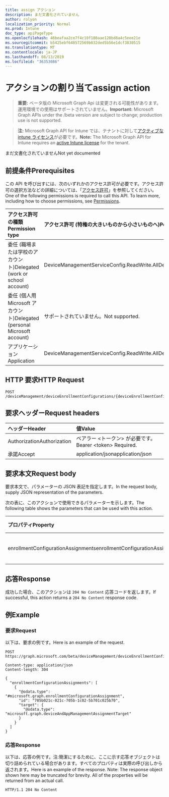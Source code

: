 ```yaml
---
title: assign アクション
description: まだ文書化されていません
author: rolyon
localization_priority: Normal
ms.prod: Intune
doc_type: apiPageType
ms.openlocfilehash: 46beafaa2ce7f4c10f180aae128bd8a4c5eee21e
ms.sourcegitcommit: b5425ebf648572569b032ded5b56e1dcf3830515
ms.translationtype: MT
ms.contentlocale: ja-JP
ms.lasthandoff: 08/13/2019
ms.locfileid: "36353086"
---
```

# <a name="assign-action"></a><span data-ttu-id="2fb6e-103">アクションの割り当て</span><span class="sxs-lookup"><span data-stu-id="2fb6e-103">assign action</span></span>

> <span data-ttu-id="2fb6e-104">**重要:** ベータ版の Microsoft Graph Api は変更される可能性があります。運用環境での使用はサポートされていません。</span><span class="sxs-lookup"><span data-stu-id="2fb6e-104">**Important:** Microsoft Graph APIs under the /beta version are subject to change; production use is not supported.</span></span>

> <span data-ttu-id="2fb6e-105">**注:** Microsoft Graph API for Intune では、テナントに対して[アクティブな intune ライセンス](https://go.microsoft.com/fwlink/?linkid=839381)が必要です。</span><span class="sxs-lookup"><span data-stu-id="2fb6e-105">**Note:** The Microsoft Graph API for Intune requires an [active Intune license](https://go.microsoft.com/fwlink/?linkid=839381) for the tenant.</span></span>

<span data-ttu-id="2fb6e-106">まだ文書化されていません</span><span class="sxs-lookup"><span data-stu-id="2fb6e-106">Not yet documented</span></span>

## <a name="prerequisites"></a><span data-ttu-id="2fb6e-107">前提条件</span><span class="sxs-lookup"><span data-stu-id="2fb6e-107">Prerequisites</span></span>
<span data-ttu-id="2fb6e-p101">この API を呼び出すには、次のいずれかのアクセス許可が必要です。アクセス許可の選択方法などの詳細については、「[アクセス許可](/graph/permissions-reference)」を参照してください。</span><span class="sxs-lookup"><span data-stu-id="2fb6e-p101">One of the following permissions is required to call this API. To learn more, including how to choose permissions, see [Permissions](/graph/permissions-reference).</span></span>

|<span data-ttu-id="2fb6e-110">アクセス許可の種類</span><span class="sxs-lookup"><span data-stu-id="2fb6e-110">Permission type</span></span>|<span data-ttu-id="2fb6e-111">アクセス許可 (特権の大きいものから小さいものへ)</span><span class="sxs-lookup"><span data-stu-id="2fb6e-111">Permissions (from most to least privileged)</span></span>|
|:---|:---|
|<span data-ttu-id="2fb6e-112">委任 (職場または学校のアカウント)</span><span class="sxs-lookup"><span data-stu-id="2fb6e-112">Delegated (work or school account)</span></span>|<span data-ttu-id="2fb6e-113">DeviceManagementServiceConfig.ReadWrite.All</span><span class="sxs-lookup"><span data-stu-id="2fb6e-113">DeviceManagementServiceConfig.ReadWrite.All</span></span>|
|<span data-ttu-id="2fb6e-114">委任 (個人用 Microsoft アカウント)</span><span class="sxs-lookup"><span data-stu-id="2fb6e-114">Delegated (personal Microsoft account)</span></span>|<span data-ttu-id="2fb6e-115">サポートされていません。</span><span class="sxs-lookup"><span data-stu-id="2fb6e-115">Not supported.</span></span>|
|<span data-ttu-id="2fb6e-116">アプリケーション</span><span class="sxs-lookup"><span data-stu-id="2fb6e-116">Application</span></span>|<span data-ttu-id="2fb6e-117">DeviceManagementServiceConfig.ReadWrite.All</span><span class="sxs-lookup"><span data-stu-id="2fb6e-117">DeviceManagementServiceConfig.ReadWrite.All</span></span>|

## <a name="http-request"></a><span data-ttu-id="2fb6e-118">HTTP 要求</span><span class="sxs-lookup"><span data-stu-id="2fb6e-118">HTTP Request</span></span>
<!-- {
  "blockType": "ignored"
}
-->
``` http
POST /deviceManagement/deviceEnrollmentConfigurations/{deviceEnrollmentConfigurationId}/assign
```

## <a name="request-headers"></a><span data-ttu-id="2fb6e-119">要求ヘッダー</span><span class="sxs-lookup"><span data-stu-id="2fb6e-119">Request headers</span></span>
|<span data-ttu-id="2fb6e-120">ヘッダー</span><span class="sxs-lookup"><span data-stu-id="2fb6e-120">Header</span></span>|<span data-ttu-id="2fb6e-121">値</span><span class="sxs-lookup"><span data-stu-id="2fb6e-121">Value</span></span>|
|:---|:---|
|<span data-ttu-id="2fb6e-122">Authorization</span><span class="sxs-lookup"><span data-stu-id="2fb6e-122">Authorization</span></span>|<span data-ttu-id="2fb6e-123">ベアラー &lt;トークン&gt; が必要です。</span><span class="sxs-lookup"><span data-stu-id="2fb6e-123">Bearer &lt;token&gt; Required.</span></span>|
|<span data-ttu-id="2fb6e-124">承諾</span><span class="sxs-lookup"><span data-stu-id="2fb6e-124">Accept</span></span>|<span data-ttu-id="2fb6e-125">application/json</span><span class="sxs-lookup"><span data-stu-id="2fb6e-125">application/json</span></span>|

## <a name="request-body"></a><span data-ttu-id="2fb6e-126">要求本文</span><span class="sxs-lookup"><span data-stu-id="2fb6e-126">Request body</span></span>
<span data-ttu-id="2fb6e-127">要求本文で、パラメーターの JSON 表記を指定します。</span><span class="sxs-lookup"><span data-stu-id="2fb6e-127">In the request body, supply JSON representation of the parameters.</span></span>

<span data-ttu-id="2fb6e-128">次の表に、このアクションで使用できるパラメーターを示します。</span><span class="sxs-lookup"><span data-stu-id="2fb6e-128">The following table shows the parameters that can be used with this action.</span></span>

|<span data-ttu-id="2fb6e-129">プロパティ</span><span class="sxs-lookup"><span data-stu-id="2fb6e-129">Property</span></span>|<span data-ttu-id="2fb6e-130">型</span><span class="sxs-lookup"><span data-stu-id="2fb6e-130">Type</span></span>|<span data-ttu-id="2fb6e-131">説明</span><span class="sxs-lookup"><span data-stu-id="2fb6e-131">Description</span></span>|
|:---|:---|:---|
|<span data-ttu-id="2fb6e-132">enrollmentConfigurationAssignments</span><span class="sxs-lookup"><span data-stu-id="2fb6e-132">enrollmentConfigurationAssignments</span></span>|<span data-ttu-id="2fb6e-133">[enrollmentConfigurationAssignment](../resources/intune-onboarding-enrollmentconfigurationassignment.md) コレクション</span><span class="sxs-lookup"><span data-stu-id="2fb6e-133">[enrollmentConfigurationAssignment](../resources/intune-onboarding-enrollmentconfigurationassignment.md) collection</span></span>|<span data-ttu-id="2fb6e-134">まだ文書化されていません</span><span class="sxs-lookup"><span data-stu-id="2fb6e-134">Not yet documented</span></span>|



## <a name="response"></a><span data-ttu-id="2fb6e-135">応答</span><span class="sxs-lookup"><span data-stu-id="2fb6e-135">Response</span></span>
<span data-ttu-id="2fb6e-136">成功した場合、このアクションは `204 No Content` 応答コードを返します。</span><span class="sxs-lookup"><span data-stu-id="2fb6e-136">If successful, this action returns a `204 No Content` response code.</span></span>

## <a name="example"></a><span data-ttu-id="2fb6e-137">例</span><span class="sxs-lookup"><span data-stu-id="2fb6e-137">Example</span></span>

### <a name="request"></a><span data-ttu-id="2fb6e-138">要求</span><span class="sxs-lookup"><span data-stu-id="2fb6e-138">Request</span></span>
<span data-ttu-id="2fb6e-139">以下は、要求の例です。</span><span class="sxs-lookup"><span data-stu-id="2fb6e-139">Here is an example of the request.</span></span>
``` http
POST https://graph.microsoft.com/beta/deviceManagement/deviceEnrollmentConfigurations/{deviceEnrollmentConfigurationId}/assign

Content-type: application/json
Content-length: 304

{
  "enrollmentConfigurationAssignments": [
    {
      "@odata.type": "#microsoft.graph.enrollmentConfigurationAssignment",
      "id": "705b021c-021c-705b-1c02-5b701c025b70",
      "target": {
        "@odata.type": "microsoft.graph.deviceAndAppManagementAssignmentTarget"
      }
    }
  ]
}
```

### <a name="response"></a><span data-ttu-id="2fb6e-140">応答</span><span class="sxs-lookup"><span data-stu-id="2fb6e-140">Response</span></span>
<span data-ttu-id="2fb6e-p102">以下は、応答の例です。注:簡潔にするために、ここに示す応答オブジェクトは切り詰められている場合があります。すべてのプロパティは実際の呼び出しから返されます。</span><span class="sxs-lookup"><span data-stu-id="2fb6e-p102">Here is an example of the response. Note: The response object shown here may be truncated for brevity. All of the properties will be returned from an actual call.</span></span>
``` http
HTTP/1.1 204 No Content
```






